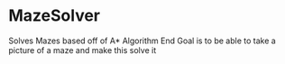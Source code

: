 # MazeSolver
Solves Mazes based off of A* Algorithm
End Goal is to be able to take a picture of a maze and make this solve it
